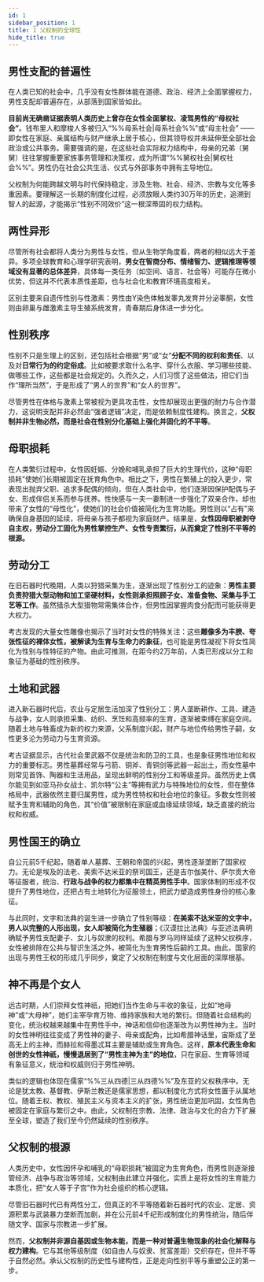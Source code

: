 ```yaml
---
id: 1
sidebar_position: 1
title: 1 父权制的全球性
hide_title: true
---
```


## 男性支配的普遍性

在人类已知的社会中，几乎没有女性群体能在道德、政治、经济上全面掌握权力，男性支配却普遍存在，从部落到国家皆如此。

**目前尚无确凿证据表明人类历史上曾存在女性全面掌权、凌驾男性的“母权社会”**。钱布里人和摩梭人多被归入“%%母系社会|母系社会%%”或“母主社会” ——即女性在家庭、亲属结构与财产继承上居于核心，但其领导权并未延伸至全部社会政治或公共事务。需要强调的是，在这些社会实际权力结构中，母亲的兄弟（舅舅）往往掌握重要家族事务管理和决策权，成为所谓“%%舅权社会|舅权社会%%”。男性仍在社会公共生活、仪式与外部事务中拥有主导地位。

父权制为何能跨越文明与时代保持稳定，涉及生物、社会、经济、宗教与文化等多重因素。要理解这一长期的制度化过程，必须放眼人类约30万年的历史，追溯到智人的起源，才能揭示“性别不同效价”这一根深蒂固的权力结构。

## 两性异形

尽管所有社会都将人类分为男性与女性，但从生物学角度看，两者的相似远大于差异。多项全球教育和心理学研究表明，**男女在智商分布、情绪智力、逻辑推理等领域没有显著的总体差异**，具体每一类任务（如空间、语言、社会等）可能存在微小优势，但这并不代表本质性差距，也与社会化和教育环境高度相关。

区别主要来自遗传性别与性激素：男性由Y染色体触发睾丸发育并分泌睾酮，女性则由卵巢与雌激素主导生殖系统发育，青春期后身体进一步分化。

## 性别秩序
性别不只是生理上的区别，还包括社会根据“男”或“女”**分配不同的权利和责任**、以及对**日常行为的约定俗成**。比如被要求取什么名字、穿什么衣服、学习哪些技能、做哪些工作，这些都是社会规定的。久而久之，人们习惯了这些做法，把它们当作“理所当然”，于是形成了“男人的世界”和“女人的世界”。

尽管男性在体格与激素上常被视为更具攻击性，女性却展现出更强的耐力与合作潜力，这说明支配并非必然由“强者逻辑”决定，而是依赖制度性建构。换言之，**父权制并非生物必然，而是社会在性别分化基础上强化并固化的不平等**。

## 母职损耗

在人类繁衍过程中，女性因妊娠、分娩和哺乳承担了巨大的生理代价，这种“母职损耗”使她们长期被固定在抚育角色中。相比之下，男性在繁殖上的投入更少，常表现出抛弃父职、追求多配偶的倾向，但在人类社会中，他们逐渐因保护配偶与子女、形成伴侣关系而参与抚养。性快感与一夫一妻制进一步强化了双亲合作，却也带来了女性的“母性化”，使她们的社会价值被简化为生育功能。男性则以“占有”来确保自身基因的延续，将母亲与孩子都视为家庭财产。结果是，**女性因母职被剥夺自主权，劳动分工固化为男性掌控生产、女性专责繁衍，从而奠定了性别不平等的根源。**

## 劳动分工

在旧石器时代晚期，人类以狩猎采集为生，逐渐出现了性别分工的迹象：**男性主要负责狩猎大型动物和加工坚硬材料，女性则承担照顾子女、准备食物、采集与手工艺等工作**。虽然猎杀大型猎物常需集体合作，但男性因掌握肉食分配而可能获得更大权力。

考古发现的大量女性雕像也揭示了当时对女性的特殊关注：这些**雕像多为丰腴、夸张性征的裸体女性，被解读为生育与生命力的象征**，也可能是男性凝视下将女性简化为性别与性特征的产物。由此可推测，在距今约2万年前，人类已形成以分工和象征为基础的性别秩序。

## 土地和武器

进入新石器时代后，农业与定居生活加深了性别分工：男人垄断耕作、工具、建造与战争，女人则承担采集、纺织、烹饪和高频率的生育，逐渐被束缚在家庭空间。
随着土地与牲畜成为新的权力来源，父系制度兴起，财产与地位传给男性子嗣，女性更多沦为劳动力与生育资源。

考古证据显示，古代社会里武器不仅是统治和防卫的工具，也是象征男性地位和权力的重要标志。男性墓葬经常与弓箭、铜斧、青铜剑等武器一起出土，而女性墓中则常见首饰、陶器和生活用品，呈现出鲜明的性别分工和等级差异。虽然历史上偶尔能见到如亚马孙女战士、凯尔特“公主”等拥有武力与特殊地位的女性，但在整体格局中，武器依然主要归属男性，成为男性特权和社会地位的象征。多数女性则被赋予生育和辅助的角色，其“价值”被限制在家庭或血缘延续领域，缺乏直接的统治权和权威。

## 男性国王的确立

自公元前5千纪起，随着单人墓葬、王朝和帝国的兴起，男性逐渐垄断了国家权力。无论是埃及的法老、美索不达米亚的祭司国王，还是吉尔伽美什、萨尔贡大帝等征服者，统治、**行政与战争的权力都集中在精英男性手中**。国家体制的形成不仅提升了男性地位，还把占有土地转化为征服领土，把武力塑造成男性身份的核心象征。

与此同时，文字和法典的诞生进一步确立了性别等级：**在美索不达米亚的文字中，男人以完整的人形出现，女人却被简化为生殖器**；《汉谟拉比法典》与亚述法典明确赋予男性支配妻子、女儿与奴隶的权利。希腊与罗马同样延续了这种父权秩序，女性被排除在公共与智识生活之外，被简化为生育男性后嗣的工具。由此，国家的出现与男性王权的形成几乎同步，奠定了父权制在制度与文化层面的深厚根基。

## 神不再是个女人

远古时期，人们崇拜女性神祇，把她们当作生命与丰收的象征，比如“地母神”或“大母神”，她们主宰孕育万物、维持家族和大地的繁衍。但随着社会结构的变化，统治权越来越集中在男性手中，神话和信仰也逐渐改为以男性神为主。当时的女性神明往往变成了男性神的妻子、母亲或配角，比如希腊神话里，宙斯成了至高无上的主神，而赫拉和得墨忒耳主要是辅助或生育角色。这样，**原本代表生命和创世的女性神祇，慢慢退居到了“男性主神为主”的地位**，只在家庭、生育等领域有象征意义，统治和权威则归于男性神明。

类似的逻辑也体现在儒家“%%三从四德|三从四德%%”及东亚的父权秩序中。无论是犹太教、基督教、伊斯兰教还是儒家思想，都以制度化方式将女性置于从属地位。随着王权、教权、殖民主义与资本主义的扩张，男性统治更加巩固，女性角色被固定在家庭与繁衍之中。由此，父权制在宗教、法律、政治与文化的合力下扩展至全球，塑造了我们至今仍然延续的性别秩序。

## 父权制的根源

人类历史中，女性因怀孕和哺乳的“母职损耗”被固定为生育角色，而男性则逐渐接管经济、战争与政治等领域，父权制由此建立并强化，实质上是将女性的生育能力本质化，把“女人等于子宫”作为社会组织的核心逻辑。

尽管旧石器时代已有两性分工，但真正的不平等随着新石器时代的农业、定居、资源积累与武装暴力垄断而加剧，并在公元前4千纪形成制度化的男性统治，随后伴随文字、国家与宗教进一步扩展。

然而，**父权制并非源自基因或生物本能，而是一种对普遍生物现象的社会化解释与权力建构**。它与其他等级制度（如自由人与奴隶、贫富差距）交织存在，但并不等于自然必然。承认父权制的历史性与建构性，正是走向性别平等与重塑公正的第一步。